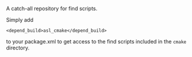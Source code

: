 A catch-all repository for find scripts.

Simply add
```
<depend_build>asl_cmake</depend_build>
```
to your package.xml to get access to the find scripts included in the ```cmake``` directory.
